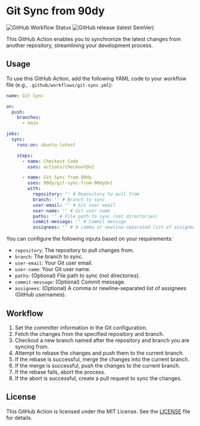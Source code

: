 # Git Sync from 90dy

![GitHub Workflow Status](https://img.shields.io/github/workflow/status/90dy/gha-git-sync/CI)
![GitHub release (latest SemVer)](https://img.shields.io/github/v/release/90dy/gha-git-sync)

This GitHub Action enables you to synchronize the latest changes from another repository, streamlining your development process.

## Usage

To use this GitHub Action, add the following YAML code to your workflow file (e.g., `.github/workflows/git-sync.yml`):

```yaml
name: Git Sync

on:
  push:
    branches:
      - main

jobs:
  sync:
    runs-on: ubuntu-latest

    steps:
      - name: Checkout Code
        uses: actions/checkout@v2

      - name: Git Sync from 90dy
        uses: 90dy/git-sync-from-90dy@v1
        with:
          repository: '' # Repository to pull from
          branch: '' # Branch to sync
          user-email: '' # Git user email
          user-name: '' # Git user name
          paths: '' # File path to sync (not directories)
          commit-message: '' # Commit message
          assignees: '' # A comma or newline-separated list of assignees (GitHub usernames)

```

You can configure the following inputs based on your requirements:

- `repository`: The repository to pull changes from.
- `branch`: The branch to sync.
- `user-email`: Your Git user email.
- `user-name`: Your Git user name.
- `paths`: (Optional) File path to sync (not directories).
- `commit-message`: (Optional) Commit message.
- `assignees`: (Optional) A comma or newline-separated list of assignees (GitHub usernames).

## Workflow

1. Set the committer information in the Git configuration.
2. Fetch the changes from the specified repository and branch.
3. Checkout a new branch named after the repository and branch you are syncing from.
4. Attempt to rebase the changes and push them to the current branch.
5. If the rebase is successful, merge the changes into the current branch.
6. If the merge is successful, push the changes to the current branch.
7. If the rebase fails, abort the process.
8. If the abort is successful, create a pull request to sync the changes.

## License

This GitHub Action is licensed under the MIT License. See the [LICENSE](LICENSE) file for details.

